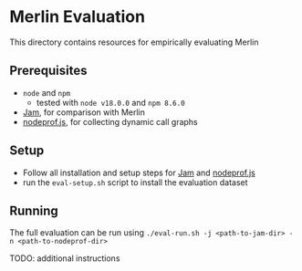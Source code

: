 # Merlin Evaluation
This directory contains resources for empirically evaluating Merlin

## Prerequisites
- `node` and `npm`
  - tested with `node v18.0.0` and `npm 8.6.0`
- [Jam](https://github.com/cs-au-dk/ISSTA-2021-Paper-156), for comparison with Merlin
- [nodeprof.js](https://github.com/Haiyang-Sun/nodeprof.js), for collecting dynamic call graphs

## Setup
- Follow all installation and setup steps for [Jam](https://github.com/cs-au-dk/ISSTA-2021-Paper-156) and [nodeprof.js](https://github.com/Haiyang-Sun/nodeprof.js)
- run the `eval-setup.sh` script to install the evaluation dataset

## Running
The full evaluation can be run using `./eval-run.sh -j <path-to-jam-dir> -n <path-to-nodeprof-dir>`

TODO: additional instructions